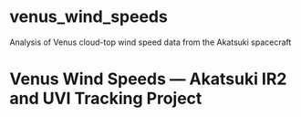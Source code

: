 # venus_wind_speeds
Analysis of Venus cloud-top wind speed data from the Akatsuki spacecraft
# Venus Wind Speeds — Akatsuki IR2 and UVI Tracking Project
